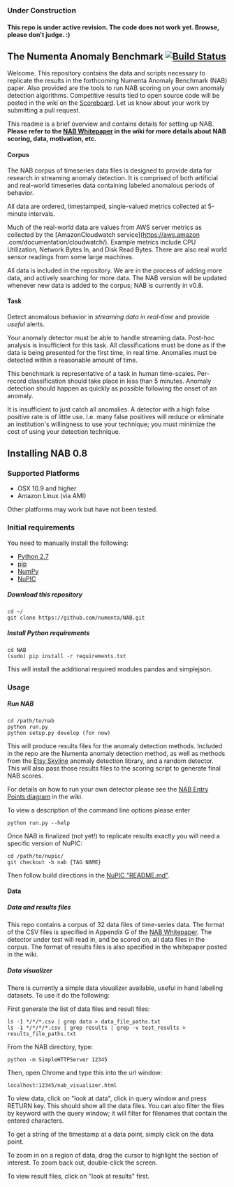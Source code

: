 ### Under Construction

#### This repo is under active revision. The code does not work yet. Browse, please don't judge. :)

The Numenta Anomaly Benchmark [![Build Status](https://travis-ci.org/numenta/NAB.svg?branch=master)](https://travis-ci.org/numenta/NAB)
-----------------------------

Welcome. This repository contains the data and scripts necessary to replicate the results in the forthcoming Numenta Anomaly Benchmark (NAB) paper. Also provided are the tools to run NAB scoring on your own anomaly detection algorithms. Competitive results tied to open source code will be posted in the wiki on the [Scoreboard](https://github.com/numenta/NAB/wiki#nab-scoreboard). Let us know about your work by submitting a pull request. 

This readme is a brief overview and contains details for setting up NAB. **Please refer to the [NAB Whitepaper](https://github.com/numenta/NAB/wiki#nab-whitepaper) in the wiki for more details about NAB scoring, data, motivation, etc.**

#### Corpus

The NAB corpus of timeseries data files is designed to provide data for research
in streaming anomaly detection. It is comprised of both artificial and
real-world timeseries data containing labeled anomalous periods of behavior.

All data are ordered, timestamped, single-valued metrics collected at 5-minute intervals.

Much of the real-world data are values from AWS server metrics as collected by 
the [AmazonCloudwatch service](https://aws.amazon
.com/documentation/cloudwatch/). Example
metrics include CPU Utilization, Network Bytes In, and Disk Read Bytes. There
are also real world sensor readings from some large machines. 

All data is included in the repository. We are in the process of adding more data, and actively searching for more data. The NAB version will be updated whenever new data is added to the corpus; NAB is currently in v0.8.

#### Task

Detect anomalous behavior in *streaming data in real-time* and provide *useful* alerts.

Your anomaly detector must be able to handle streaming data. Post-hoc analysis is insufficient for this task. All classifications must
be done as if the data is being presented for the first time, in real time. Anomalies must be detected within a reasonable amount of time.

This benchmark is representative of a task in human time-scales. Per-record classification should take place in less than 5 minutes. Anomaly detection should happen as quickly as possible following the onset of an anomaly.

It is insufficient to just catch all anomalies. A detector with a high false positive rate is of little use. I.e. many false positives will reduce or eliminate an institution's willingness to use your technique; you must minimize the cost of using your detection technique.

Installing NAB 0.8
--------------

### Supported Platforms

- OSX 10.9 and higher
- Amazon Linux (via AMI)

Other platforms may work but have not been tested.


### Initial requirements

You need to manually install the following:

- [Python 2.7](https://www.python.org/download/)
- [pip](https://pip.pypa.io/en/latest/installing.html)
- [NumPy](http://www.numpy.org/)
- [NuPIC](http://www.github.com/numenta/nupic)

##### Download this repository

    cd ~/
    git clone https://github.com/numenta/NAB.git

##### Install Python requirements

    cd NAB
    (sudo) pip install -r requirements.txt

This will install the additional required modules pandas and simplejson.  


### Usage

##### Run NAB

    cd /path/to/nab
    python run.py
    python setup.py develop (for now)

This will produce results files for the anomaly detection methods. Included in the repo are the Numenta anomaly detection method, as well as methods from the [Etsy Skyline](https://github.com/etsy/skyline) anomaly detection library, and a random detector. This will also pass those results files to the scoring script to generate final NAB scores.

For details on how to run your own detector please see the [NAB Entry Points diagram](https://github.com/numenta/NAB/wiki#nab-entry-diagram) in the wiki.

To view a description of the command line options please enter

	python run.py --help 

Once NAB is finalized (not yet!) to replicate results exactly you will need a specific version of NuPIC:
    
    cd /path/to/nupic/
    git checkout -b nab {TAG NAME}

Then follow build directions in the [NuPIC "README.md"](https://github.com/numenta/nupic/blob/master/README.md).

#### Data

##### Data and results files

This repo contains a corpus of 32 data files of time-series data. The format of the CSV files is specified in Appendix G of the [NAB Whitepaper](https://github.com/numenta/NAB/wiki#nab-whitepaper). The detector under test will read in, and be scored on, all data files in the corpus. The format of results files is also specified in the whitepaper posted in the wiki.

##### Data visualizer

There is currently a simple data visualizer available, useful in hand labeling datasets. To use it do the following:

First generate the list of data files and result files:

    ls -1 */*/*.csv | grep data > data_file_paths.txt 
    ls -1 */*/*/*.csv | grep results | grep -v test_results > results_file_paths.txt

From the NAB directory, type:

    python -m SimpleHTTPServer 12345
 
Then, open Chrome and type this into the url window:
 
    localhost:12345/nab_visualizer.html
 
To view data, click on "look at data", click in query window and press RETURN key. This should show all the data files. You can also filter the files by keyword with the query window; it will filter for filenames that contain the entered characters.

To get a string of the timestamp at a data point, simply click on the data point.

To zoom in on a region of data, drag the cursor to highlight the section of interest. To zoom back out, double-click the screen.

To view result files, click on "look at results" first.
